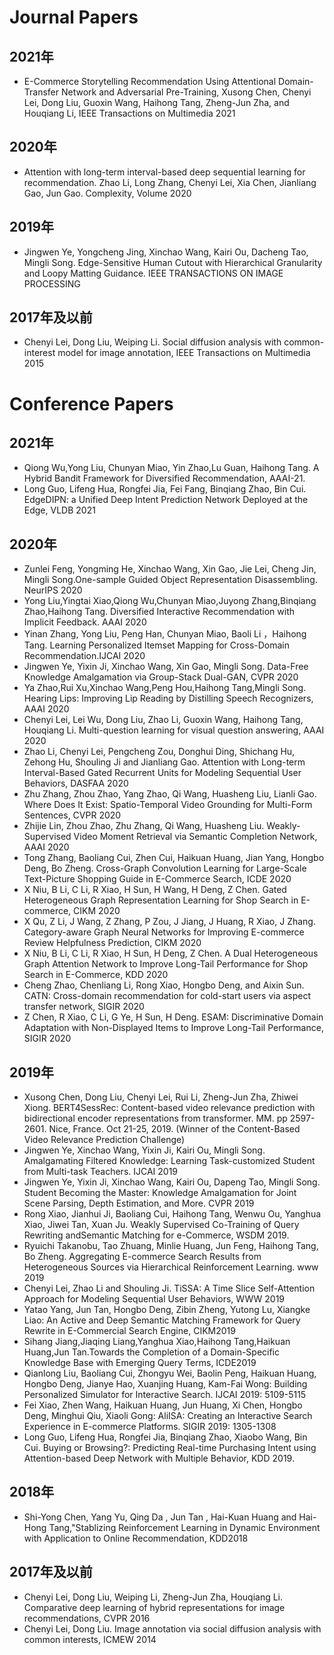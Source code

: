 # Journal Papers

## 2021年
* E-Commerce Storytelling Recommendation Using Attentional Domain-Transfer Network and Adversarial Pre-Training, Xusong Chen, Chenyi Lei, Dong Liu, Guoxin Wang, Haihong Tang, Zheng-Jun Zha, and Houqiang Li, IEEE Transactions on Multimedia 2021

## 2020年
* Attention with long-term interval-based deep sequential learning for recommendation. Zhao Li, Long Zhang, Chenyi Lei, Xia Chen, Jianliang Gao, Jun Gao. Complexity, Volume 2020

## 2019年
* Jingwen Ye, Yongcheng Jing, Xinchao Wang, Kairi Ou, Dacheng Tao, Mingli Song. Edge-Sensitive Human Cutout with Hierarchical Granularity and Loopy Matting Guidance. IEEE TRANSACTIONS ON IMAGE PROCESSING

## 2017年及以前
* Chenyi Lei, Dong Liu, Weiping Li. Social diffusion analysis with common-interest model for image annotation, IEEE Transactions on Multimedia 2015

# Conference Papers

## 2021年
* Qiong Wu,Yong Liu, Chunyan Miao, Yin Zhao,Lu Guan, Haihong Tang. A Hybrid Bandit Framework for Diversified Recommendation, AAAI-21. 
* Long Guo, Lifeng Hua, Rongfei Jia, Fei Fang, Binqiang Zhao, Bin Cui. EdgeDIPN: a Unified Deep Intent Prediction Network Deployed at the Edge, VLDB 2021

## 2020年
* Zunlei Feng, Yongming He, Xinchao Wang, Xin Gao, Jie Lei, Cheng Jin, Mingli Song.One-sample Guided Object Representation Disassembling. NeurIPS 2020
* Yong Liu,Yingtai Xiao,Qiong Wu,Chunyan Miao,Juyong Zhang,Binqiang Zhao,Haihong Tang. Diversified Interactive Recommendation with Implicit Feedback. AAAI 2020
* Yinan Zhang, Yong Liu, Peng Han, Chunyan Miao, Baoli Li ，Haihong Tang. Learning Personalized Itemset Mapping for Cross-Domain Recommendation.IJCAI 2020
* Jingwen Ye, Yixin Ji, Xinchao Wang, Xin Gao, Mingli Song. Data-Free Knowledge Amalgamation via Group-Stack Dual-GAN, CVPR 2020
* Ya Zhao,Rui Xu,Xinchao Wang,Peng Hou,Haihong Tang,Mingli Song. Hearing Lips: Improving Lip Reading by Distilling Speech Recognizers, AAAI 2020
* Chenyi Lei, Lei Wu, Dong Liu, Zhao Li, Guoxin Wang, Haihong Tang, Houqiang Li. Multi-question learning for visual question answering, AAAI 2020
* Zhao Li, Chenyi Lei, Pengcheng Zou, Donghui Ding, Shichang Hu, Zehong Hu, Shouling Ji and Jianliang Gao. Attention with Long-term Interval-Based Gated Recurrent Units for Modeling Sequential User Behaviors, DASFAA 2020
* Zhu Zhang, Zhou Zhao, Yang Zhao, Qi Wang, Huasheng Liu, Lianli Gao. Where Does It Exist: Spatio-Temporal Video Grounding for Multi-Form Sentences, CVPR 2020
* Zhijie Lin, Zhou Zhao, Zhu Zhang, Qi Wang, Huasheng Liu. Weakly-Supervised Video Moment Retrieval via Semantic Completion Network, AAAI 2020
* Tong Zhang, Baoliang Cui, Zhen Cui, Haikuan Huang, Jian Yang, Hongbo Deng, Bo Zheng. Cross-Graph Convolution Learning for Large-Scale Text-Picture Shopping Guide in E-Commerce Search, ICDE 2020
* X Niu, B Li, C Li, R Xiao, H Sun, H Wang, H Deng, Z Chen. Gated Heterogeneous Graph Representation Learning for Shop Search in E-commerce, CIKM 2020
* X Qu, Z Li, J Wang, Z Zhang, P Zou, J Jiang, J Huang, R Xiao, J Zhang. Category-aware Graph Neural Networks for Improving E-commerce Review Helpfulness Prediction, CIKM 2020
* X Niu, B Li, C Li, R Xiao, H Sun, H Deng, Z Chen. A Dual Heterogeneous Graph Attention Network to Improve Long-Tail Performance for Shop Search in E-Commerce, KDD 2020
* Cheng Zhao, Chenliang Li, Rong Xiao, Hongbo Deng, and Aixin Sun. CATN: Cross-domain recommendation for cold-start users via aspect transfer network, SIGIR 2020
* Z Chen, R Xiao, C Li, G Ye, H Sun, H Deng. ESAM: Discriminative Domain Adaptation with Non-Displayed Items to Improve Long-Tail Performance, SIGIR 2020

## 2019年
* Xusong Chen, Dong Liu, Chenyi Lei, Rui Li, Zheng-Jun Zha, Zhiwei Xiong. BERT4SessRec: Content-based video relevance prediction with bidirectional encoder representations from transformer. MM. pp 2597-2601. Nice, France. Oct 21-25, 2019. (Winner of the Content-Based Video Relevance Prediction Challenge)
* Jingwen Ye, Xinchao Wang, Yixin Ji, Kairi Ou, Mingli Song. Amalgamating Filtered Knowledge: Learning Task-customized Student from Multi-task Teachers. IJCAI 2019
* Jingwen Ye, Yixin Ji, Xinchao Wang, Kairi Ou, Dapeng Tao, Mingli Song. Student Becoming the Master: Knowledge Amalgamation for Joint Scene Parsing, Depth Estimation, and More. CVPR 2019
* Rong Xiao, Jianhui Ji, Baoliang Cui, Haihong Tang, Wenwu Ou, Yanghua Xiao, Jiwei Tan, Xuan Ju. Weakly Supervised Co-Training of Query Rewriting andSemantic Matching for e-Commerce, WSDM 2019.
* Ryuichi Takanobu, Tao Zhuang, Minlie Huang, Jun Feng, Haihong Tang, Bo Zheng. Aggregating E-commerce Search Results from Heterogeneous Sources via Hierarchical Reinforcement Learning. www 2019
* Chenyi Lei, Zhao Li and Shouling Ji. TiSSA: A Time Slice Self-Attention Approach for Modeling Sequential User Behaviors, WWW 2019
* Yatao Yang, Jun Tan, Hongbo Deng, Zibin Zheng, Yutong Lu, Xiangke Liao: An Active and Deep Semantic Matching Framework for Query Rewrite in E-Commercial Search Engine, CIKM2019
* Sihang Jiang,Jiaqing Liang,Yanghua Xiao,Haihong Tang,Haikuan Huang,Jun Tan.Towards the Completion of a Domain-Specific Knowledge Base with Emerging Query Terms, ICDE2019
* Qianlong Liu, Baoliang Cui, Zhongyu Wei, Baolin Peng, Haikuan Huang, Hongbo Deng, Jianye Hao, Xuanjing Huang, Kam-Fai Wong: Building Personalized Simulator for Interactive Search. IJCAI 2019: 5109-5115
* Fei Xiao, Zhen Wang, Haikuan Huang, Jun Huang, Xi Chen, Hongbo Deng, Minghui Qiu, Xiaoli Gong: AliISA: Creating an Interactive Search Experience in E-commerce Platforms. SIGIR 2019: 1305-1308
* Long Guo, Lifeng Hua, Rongfei Jia, Binqiang Zhao, Xiaobo Wang, Bin Cui. Buying or Browsing?: Predicting Real-time Purchasing Intent using Attention-based Deep Network with Multiple Behavior, KDD 2019.

## 2018年
* Shi-Yong Chen, Yang Yu, Qing Da , Jun Tan , Hai-Kuan Huang and Hai-Hong Tang,"Stablizing Reinforcement Learning in Dynamic Environment with Application to Online Recommendation, KDD2018

## 2017年及以前
* Chenyi Lei, Dong Liu, Weiping Li, Zheng-Jun Zha, Houqiang Li. Comparative deep learning of hybrid representations for image recommendations, CVPR 2016
* Chenyi Lei, Dong Liu. Image annotation via social diffusion analysis with common interests, ICMEW 2014
